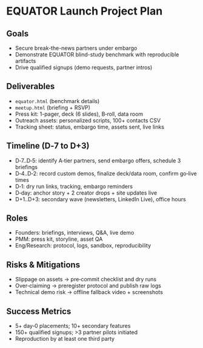 # EQUATOR Launch Project Plan

## Goals
- Secure break-the-news partners under embargo
- Demonstrate EQUATOR blind-study benchmark with reproducible artifacts
- Drive qualified signups (demo requests, partner intros)

## Deliverables
- `equator.html` (benchmark details)
- `meetup.html` (briefing + RSVP)
- Press kit: 1-pager, deck (6 slides), B‑roll, data room
- Outreach assets: personalized scripts, 100+ contacts CSV
- Tracking sheet: status, embargo time, assets sent, live links

## Timeline (D‑7 to D+3)
- D‑7..D‑5: identify A‑tier partners, send embargo offers, schedule 3 briefings
- D‑4..D‑2: record custom demos, finalize deck/data room, confirm go‑live times
- D‑1: dry run links, tracking, embargo reminders
- D‑day: anchor story + 2 creator drops + site updates live
- D+1..D+3: secondary wave (newsletters, LinkedIn Live), office hours

## Roles
- Founders: briefings, interviews, Q&A, live demo
- PMM: press kit, storyline, asset QA
- Eng/Research: protocol, logs, sandbox, reproducibility

## Risks & Mitigations
- Slippage on assets → pre‑commit checklist and dry runs
- Over‑claiming → preregister protocol and publish raw logs
- Technical demo risk → offline fallback video + screenshots

## Success Metrics
- 5+ day‑0 placements; 10+ secondary features
- 150+ qualified signups; >3 partner pilots initiated
- Reproduction by at least one third party
